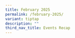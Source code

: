 ```yaml
---
title: February 2025
permalink: /february-2025/
variant: tiptap
description: ""
third_nav_title: Events Recap
---
```


